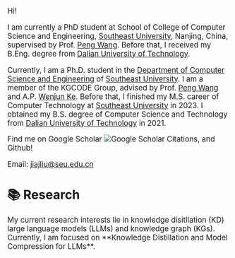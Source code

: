 [//]: # (# About Me)

<div class='paper-box-text' style="font-size: larger;" markdown="1">
Hi!

I am currently a PhD student at School of College of Computer Science and Engineering, [Southeast University](https://www.seu.edu.cn/), Nanjing, China, supervised by Prof. [Peng Wang](https://cse.seu.edu.cn/2023/1024/c23024a469544/page.htm). Before that, I received my B.Eng. degree from [Dalian University of Technology](https://www.dlut.edu.cn/).

Currently, I am a Ph.D. student in the [Department of Computer Science and Engineering](https://cse.seu.edu.cn/) of [Southeast University](https://www.seu.edu.cn/). 
I am a member of the KGCODE Group, advised by Prof. [Peng Wang](https://cse.seu.edu.cn/2023/1024/c23024a469544/page.htm) and A.P. [Wenjun Ke](https://cs.seu.edu.cn/2023/1024/c23024a469536/page.htm). 
Before that, I finished my M.S. career of Computer Technology at [Southeast University](https://cse.seu.edu.cn/) in 2023. 
I obtained my B.S. degree of Computer Science and Technology from [Dalian University of Technology](https://cse.seu.edu.cn/) in 2021. 


Find me on Google Scholar ![Google Scholar Citations](https://img.shields.io/endpoint?url=https://cdn.jsdelivr.net/gh/ljj-007/ljj-007.github.io/citations.json&cacheSeconds=3600&t=1), and Github!

Email: jiajliu@seu.edu.cn

[//]: # (In my free time, I enjoy swimming, playing board games, and photography. Additionally, I occasionally post random thoughts on [Zhihu]&#40;https://www.zhihu.com/people/cautious-56&#41;.)

[//]: # (📢 I am expected to graduate in 2025. If you have any suitable job recommendations, please feel free to contact me.)

</div>

# 📚 Research
<div class='paper-box-text' style="font-size: larger;" markdown="1">
My current research interests lie in knowledge disitllation (KD) large language models (LLMs) and knowledge graph (KGs). 
Currently, I am focused on **Knowledge Distillation and Model Compression for LLMs**.
</div>
